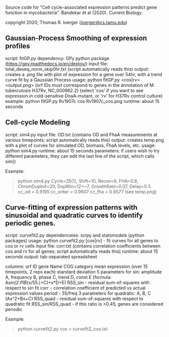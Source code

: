 Source code for "Cell cycle-associated expression patterns predict 
gene function in mycobacteria". Bandekar et al (2020). Current Biology.

copyright 2020, Thomas R. Ioerger (ioerger@cs.tamu.edu)


Gaussian-Process Smoothing of expression profiles
-------------------------------------------------

script: fitGP.py
dependency: GPy python package (https://gpy.readthedocs.io/en/deploy/)
input file: total_deseq_norm_skip0hr.txt (script automatically reads this)
output: creates a .png file with plot of expression for a gene over 54hr, with a trend curve fit by a Gaussian Process
usage: python fitGP.py <orfID> <cos|rv> <output.png>
  (orf IDs must correspond to genes in the annotation of M. tuberculosis H37Rv, NC_000962.2)
  (select 'cos' if you want to see expression in cold-sensitive DnaA-mutant, or 'rv' for H37Rv control culture)
example: python fitGP.py Rv1907c cos Rv1907c_cos.png
runtime: about 15 seconds



Cell-cycle Modeling
-------------------

script: sim4.py
input file: OD.txt (contains OD and FhaA measurements at various timepoints; script automatically reads this)
output: creates temp.png with a plot of curves for simulated OD, biomass, FhaA levels, etc.
usage: python sim4.py
runtime: about 15 seconds
parameters: if users wish to try different parameters, they can edit the last line of the script, which calls sim()

Example: 
> python sim4.py
Cycle=35(1), Shift=10, Recov=6, FHA=0.8,
ChromDupInit=20, DupWin=12+~7, GrowthRate=0.07, Delay=0.3
cc_od = 0.9195
cc_oriter = 0.9607
cc_fha = 0.9577
(see temp.png)



Curve-fitting of expression patterns with sinusoidal and quadratic 
curves to identify periodic genes.
------------------------------------------------------------------

script: curvefit2.py
dependenceies: scipy and statsmodels (python packages)
usage: python curvefit2.py [cos|rv] - fit curves for all genes to cos or rv cells
input file: corr.txt (contains correlation coefficients between cos and rv for all genes; script automatically reads this)
runtime: about 15 seconds
output: tab-separated spreadsheet

columns:
  orf ID
  gene Name
  COG category
  mean expression (over 15 timepoints, 2 reps each)
  standard deviation
  5 parameters for sin: amplitude A, frequency B, phase C, trend D, const E (formula: A*sin(2.*PI*B*(x/55.)+C)+x*D+E)
  RSS_sin - residual sum-of-squares with respect to sin fit
  corr - correlation coefficient of predicted vs actual expression values
  period - 55/freq
  3 parameters for quadratic: A, B, C (Ax^2+Bx+C)
  RSS_quad - residual sum-of-squares with respect to quadratic fit
  RSS_sin/RSS_quad - if this ratio is >0.45, genes are considered periodic

Example:
> python curvefit2.py cos > curvefit2_cos.txt

